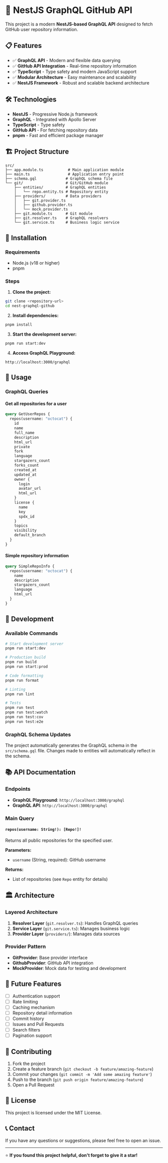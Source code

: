 # 🚀 NestJS GraphQL GitHub API

This project is a modern **NestJS-based GraphQL API** designed to fetch GitHub user repository information.

## 📋 Features

- ✅ **GraphQL API** - Modern and flexible data querying
- ✅ **GitHub API Integration** - Real-time repository information
- ✅ **TypeScript** - Type safety and modern JavaScript support
- ✅ **Modular Architecture** - Easy maintenance and scalability
- ✅ **NestJS Framework** - Robust and scalable backend architecture

## 🛠️ Technologies

- **NestJS** - Progressive Node.js framework
- **GraphQL** - Integrated with Apollo Server
- **TypeScript** - Type safety
- **GitHub API** - For fetching repository data
- **pnpm** - Fast and efficient package manager

## 🏗️ Project Structure

```
src/
├── app.module.ts           # Main application module
├── main.ts                 # Application entry point
├── schema.gql             # GraphQL schema file
└── git/                   # Git/GitHub module
    ├── entities/          # GraphQL entities
    │   └── repo.entity.ts # Repository entity
    ├── providers/         # Data providers
    │   ├── git.provider.ts
    │   ├── github.provider.ts
    │   └── mock.provider.ts
    ├── git.module.ts      # Git module
    ├── git.resolver.ts    # GraphQL resolvers
    └── git.service.ts     # Business logic service
```

## 🚀 Installation

### Requirements

- Node.js (v18 or higher)
- pnpm

### Steps

1. **Clone the project:**

```bash
git clone <repository-url>
cd nest-graphql-github
```

2. **Install dependencies:**

```bash
pnpm install
```

3. **Start the development server:**

```bash
pnpm run start:dev
```

4. **Access GraphQL Playground:**

```
http://localhost:3000/graphql
```

## 📖 Usage

### GraphQL Queries

#### Get all repositories for a user

```graphql
query GetUserRepos {
  repos(username: "octocat") {
    id
    name
    full_name
    description
    html_url
    private
    fork
    language
    stargazers_count
    forks_count
    created_at
    updated_at
    owner {
      login
      avatar_url
      html_url
    }
    license {
      name
      key
      spdx_id
    }
    topics
    visibility
    default_branch
  }
}
```

#### Simple repository information

```graphql
query SimpleRepoInfo {
  repos(username: "octocat") {
    name
    description
    stargazers_count
    language
    html_url
  }
}
```

## 🔧 Development

### Available Commands

```bash
# Start development server
pnpm run start:dev

# Production build
pnpm run build
pnpm run start:prod

# Code formatting
pnpm run format

# Linting
pnpm run lint

# Tests
pnpm run test
pnpm run test:watch
pnpm run test:cov
pnpm run test:e2e
```

### GraphQL Schema Updates

The project automatically generates the GraphQL schema in the `src/schema.gql` file. Changes made to entities will automatically reflect in the schema.

## 📚 API Documentation

### Endpoints

- **GraphQL Playground**: `http://localhost:3000/graphql`
- **GraphQL API**: `http://localhost:3000/graphql`

### Main Query

#### `repos(username: String!): [Repo!]!`

Returns all public repositories for the specified user.

**Parameters:**

- `username` (String, required): GitHub username

**Returns:**

- List of repositories (see `Repo` entity for details)

## 🏛️ Architecture

### Layered Architecture

1. **Resolver Layer** (`git.resolver.ts`): Handles GraphQL queries
2. **Service Layer** (`git.service.ts`): Manages business logic
3. **Provider Layer** (`providers/`): Manages data sources

### Provider Pattern

- **GitProvider**: Base provider interface
- **GithubProvider**: GitHub API integration
- **MockProvider**: Mock data for testing and development

## 🔮 Future Features

- [ ] Authentication support
- [ ] Rate limiting
- [ ] Caching mechanism
- [ ] Repository detail information
- [ ] Commit history
- [ ] Issues and Pull Requests
- [ ] Search filters
- [ ] Pagination support

## 🤝 Contributing

1. Fork the project
2. Create a feature branch (`git checkout -b feature/amazing-feature`)
3. Commit your changes (`git commit -m 'Add some amazing feature'`)
4. Push to the branch (`git push origin feature/amazing-feature`)
5. Open a Pull Request

## 📄 License

This project is licensed under the MIT License.

## 📞 Contact

If you have any questions or suggestions, please feel free to open an issue.

---

⭐ **If you found this project helpful, don't forget to give it a star!**
